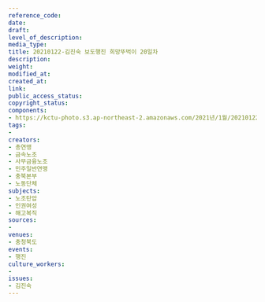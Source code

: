 ```yaml
---
reference_code: 
date: 
draft: 
level_of_description: 
media_type: 
title: 20210122-김진숙 보도행진 희망뚜벅이 20일차
description: 
weight: 
modified_at: 
created_at: 
link: 
public_access_status: 
copyright_status: 
components:
- https://kctu-photo.s3.ap-northeast-2.amazonaws.com/2021년/1월/20210122-김진숙+보도행진+희망뚜벅이+20일차/_1DX8078.jpg
tags:
- 
creators:
- 총연맹
- 금속노조
- 사무금융노조
- 민주일반연맹
- 충북본부
- 노동단체
subjects:
- 노조탄압
- 인권여성
- 해고복직
sources:
- 
venues:
- 충청북도
events:
- 행진
culture_workers:
- 
issues:
- 김진숙
---
```

